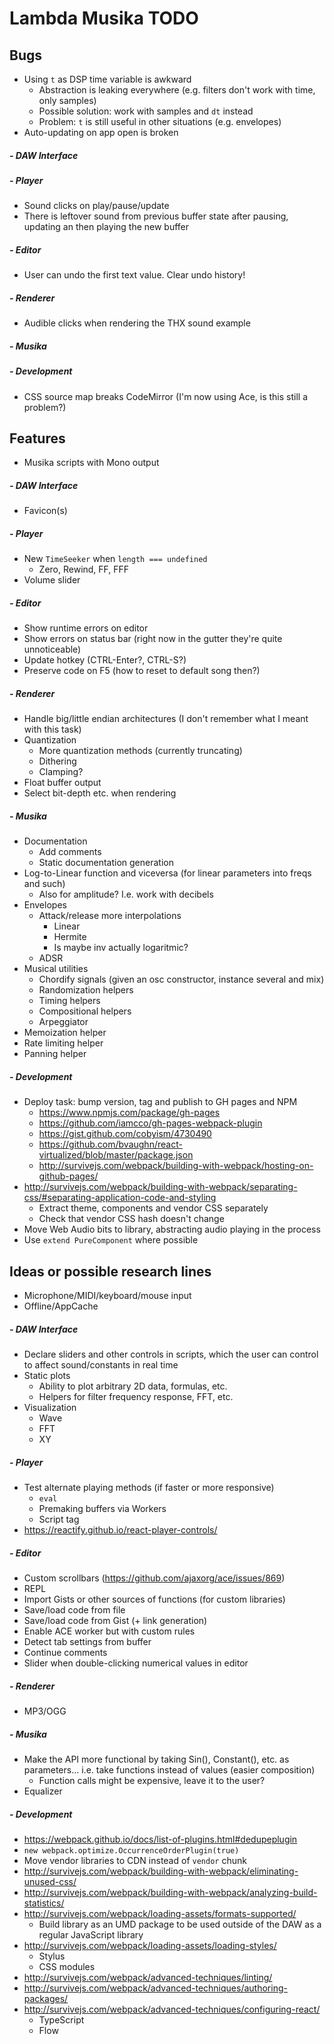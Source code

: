 # Lambda Musika TODO

## Bugs

- Using `t` as DSP time variable is awkward
  - Abstraction is leaking everywhere (e.g. filters don't work with time, only
    samples)
  - Possible solution: work with samples and `dt` instead
  - Problem: `t` is still useful in other situations (e.g. envelopes)
- Auto-updating on app open is broken

##### - DAW Interface

##### - Player

- Sound clicks on play/pause/update
- There is leftover sound from previous buffer state after pausing, updating an
  then playing the new buffer

##### - Editor

- User can undo the first text value. Clear undo history!

##### - Renderer

- Audible clicks when rendering the THX sound example

##### - Musika

##### - Development

- CSS source map breaks CodeMirror (I'm now using Ace, is this still a problem?)



## Features

- Musika scripts with Mono output

##### - DAW Interface

- Favicon(s)

##### - Player

- New `TimeSeeker` when `length === undefined`
  - Zero, Rewind, FF, FFF
- Volume slider

##### - Editor

- Show runtime errors on editor
- Show errors on status bar (right now in the gutter they're quite unnoticeable)
- Update hotkey (CTRL-Enter?, CTRL-S?)
- Preserve code on F5 (how to reset to default song then?)

##### - Renderer

- Handle big/little endian architectures (I don't remember what I meant with
  this task)
- Quantization
  - More quantization methods (currently truncating)
  - Dithering
  - Clamping?
- Float buffer output
- Select bit-depth etc. when rendering

##### - Musika

- Documentation
  - Add comments
  - Static documentation generation
- Log-to-Linear function and viceversa (for linear parameters into freqs and such)
  - Also for amplitude? I.e. work with decibels
- Envelopes
  - Attack/release more interpolations
    - Linear
    - Hermite
    - Is maybe inv actually logaritmic?
  - ADSR
- Musical utilities
  - Chordify signals (given an osc constructor, instance several and mix)
  - Randomization helpers
  - Timing helpers
  - Compositional helpers
  - Arpeggiator
- Memoization helper
- Rate limiting helper
- Panning helper

##### - Development

- Deploy task: bump version, tag and publish to GH pages and NPM
  - https://www.npmjs.com/package/gh-pages
  - https://github.com/iamcco/gh-pages-webpack-plugin
  - https://gist.github.com/cobyism/4730490
  - https://github.com/bvaughn/react-virtualized/blob/master/package.json
  - http://survivejs.com/webpack/building-with-webpack/hosting-on-github-pages/
- http://survivejs.com/webpack/building-with-webpack/separating-css/#separating-application-code-and-styling
  - Extract theme, components and vendor CSS separately
  - Check that vendor CSS hash doesn't change
- Move Web Audio bits to library, abstracting audio playing in the process
- Use `extend PureComponent` where possible


## Ideas or possible research lines

- Microphone/MIDI/keyboard/mouse input
- Offline/AppCache

##### - DAW Interface

- Declare sliders and other controls in scripts, which the user can control
  to affect sound/constants in real time
- Static plots
  - Ability to plot arbitrary 2D data, formulas, etc.
  - Helpers for filter frequency response, FFT, etc.
- Visualization
  - Wave
  - FFT
  - XY

##### - Player

- Test alternate playing methods (if faster or more responsive)
  - `eval`
  - Premaking buffers via Workers
  - Script tag
- https://reactify.github.io/react-player-controls/

##### - Editor

- Custom scrollbars (https://github.com/ajaxorg/ace/issues/869)
- REPL
- Import Gists or other sources of functions (for custom libraries)
- Save/load code from file
- Save/load code from Gist (+ link generation)
- Enable ACE worker but with custom rules
- Detect tab settings from buffer
- Continue comments
- Slider when double-clicking numerical values in editor

##### - Renderer

- MP3/OGG

##### - Musika

- Make the API more functional by taking Sin(), Constant(), etc. as parameters...
  i.e. take functions instead of values (easier composition)
  - Function calls might be expensive, leave it to the user?
- Equalizer

##### - Development

- https://webpack.github.io/docs/list-of-plugins.html#dedupeplugin
- `new webpack.optimize.OccurrenceOrderPlugin(true)`
- Move vendor libraries to CDN instead of `vendor` chunk
- http://survivejs.com/webpack/building-with-webpack/eliminating-unused-css/
- http://survivejs.com/webpack/building-with-webpack/analyzing-build-statistics/
- http://survivejs.com/webpack/loading-assets/formats-supported/
  - Build library as an UMD package to be used outside of the DAW as a
    regular JavaScript library
- http://survivejs.com/webpack/loading-assets/loading-styles/
  - Stylus
  - CSS modules
- http://survivejs.com/webpack/advanced-techniques/linting/
- http://survivejs.com/webpack/advanced-techniques/authoring-packages/
- http://survivejs.com/webpack/advanced-techniques/configuring-react/
  - TypeScript
  - Flow
